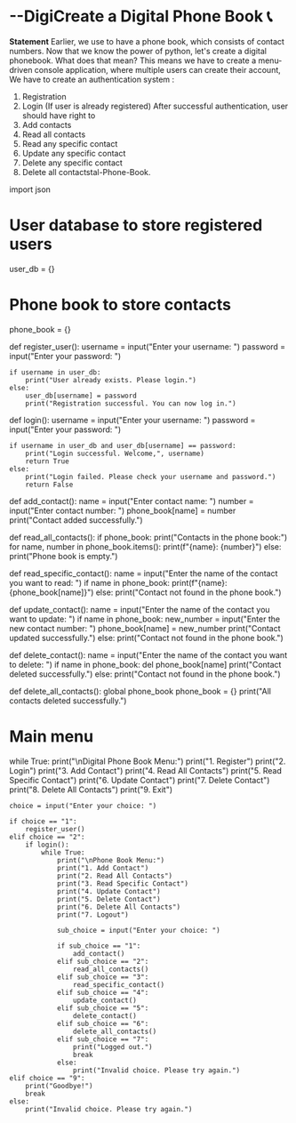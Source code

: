 # --DigiCreate a Digital Phone Book 📞

**Statement**
Earlier, we use to have a phone book, which consists of contact numbers. Now that we
know the power of python, let's create a digital phonebook.
What does that mean?
This means we have to create a menu-driven console application, where multiple users
can create their account,
We have to create an authentication system :
1. Registration
2. Login (If user is already registered)
After successful authentication, user should have right to
1. Add contacts
2. Read all contacts
3. Read any specific contact
4. Update any specific contact
5. Delete any specific contact
6. Delete all contactstal-Phone-Book.



import json

# User database to store registered users
user_db = {}

# Phone book to store contacts
phone_book = {}

def register_user():
    username = input("Enter your username: ")
    password = input("Enter your password: ")
    
    if username in user_db:
        print("User already exists. Please login.")
    else:
        user_db[username] = password
        print("Registration successful. You can now log in.")

def login():
    username = input("Enter your username: ")
    password = input("Enter your password: ")
    
    if username in user_db and user_db[username] == password:
        print("Login successful. Welcome,", username)
        return True
    else:
        print("Login failed. Please check your username and password.")
        return False

def add_contact():
    name = input("Enter contact name: ")
    number = input("Enter contact number: ")
    phone_book[name] = number
    print("Contact added successfully.")

def read_all_contacts():
    if phone_book:
        print("Contacts in the phone book:")
        for name, number in phone_book.items():
            print(f"{name}: {number}")
    else:
        print("Phone book is empty.")

def read_specific_contact():
    name = input("Enter the name of the contact you want to read: ")
    if name in phone_book:
        print(f"{name}: {phone_book[name]}")
    else:
        print("Contact not found in the phone book.")

def update_contact():
    name = input("Enter the name of the contact you want to update: ")
    if name in phone_book:
        new_number = input("Enter the new contact number: ")
        phone_book[name] = new_number
        print("Contact updated successfully.")
    else:
        print("Contact not found in the phone book.")

def delete_contact():
    name = input("Enter the name of the contact you want to delete: ")
    if name in phone_book:
        del phone_book[name]
        print("Contact deleted successfully.")
    else:
        print("Contact not found in the phone book.")

def delete_all_contacts():
    global phone_book
    phone_book = {}
    print("All contacts deleted successfully.")

# Main menu
while True:
    print("\nDigital Phone Book Menu:")
    print("1. Register")
    print("2. Login")
    print("3. Add Contact")
    print("4. Read All Contacts")
    print("5. Read Specific Contact")
    print("6. Update Contact")
    print("7. Delete Contact")
    print("8. Delete All Contacts")
    print("9. Exit")
    
    choice = input("Enter your choice: ")
    
    if choice == "1":
        register_user()
    elif choice == "2":
        if login():
            while True:
                print("\nPhone Book Menu:")
                print("1. Add Contact")
                print("2. Read All Contacts")
                print("3. Read Specific Contact")
                print("4. Update Contact")
                print("5. Delete Contact")
                print("6. Delete All Contacts")
                print("7. Logout")
                
                sub_choice = input("Enter your choice: ")
                
                if sub_choice == "1":
                    add_contact()
                elif sub_choice == "2":
                    read_all_contacts()
                elif sub_choice == "3":
                    read_specific_contact()
                elif sub_choice == "4":
                    update_contact()
                elif sub_choice == "5":
                    delete_contact()
                elif sub_choice == "6":
                    delete_all_contacts()
                elif sub_choice == "7":
                    print("Logged out.")
                    break
                else:
                    print("Invalid choice. Please try again.")
    elif choice == "9":
        print("Goodbye!")
        break
    else:
        print("Invalid choice. Please try again.")
